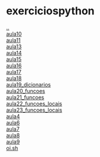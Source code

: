 # exerciciospython 
<a href='https://gabrielryanft.github.io/learning/cursoemvideo/python' target='_self' rel='prev'>..</a><br/>
<a href='https://gabrielryanft.github.io/learning/cursoemvideo/python/exerciciospython/aula10/' target='_self' rel='next'>aula10</a><br/>
<a href='https://gabrielryanft.github.io/learning/cursoemvideo/python/exerciciospython/aula11/' target='_self' rel='next'>aula11</a><br/>
<a href='https://gabrielryanft.github.io/learning/cursoemvideo/python/exerciciospython/aula13/' target='_self' rel='next'>aula13</a><br/>
<a href='https://gabrielryanft.github.io/learning/cursoemvideo/python/exerciciospython/aula14/' target='_self' rel='next'>aula14</a><br/>
<a href='https://gabrielryanft.github.io/learning/cursoemvideo/python/exerciciospython/aula15/' target='_self' rel='next'>aula15</a><br/>
<a href='https://gabrielryanft.github.io/learning/cursoemvideo/python/exerciciospython/aula16/' target='_self' rel='next'>aula16</a><br/>
<a href='https://gabrielryanft.github.io/learning/cursoemvideo/python/exerciciospython/aula17/' target='_self' rel='next'>aula17</a><br/>
<a href='https://gabrielryanft.github.io/learning/cursoemvideo/python/exerciciospython/aula18/' target='_self' rel='next'>aula18</a><br/>
<a href='https://gabrielryanft.github.io/learning/cursoemvideo/python/exerciciospython/aula19_dicionarios/' target='_self' rel='next'>aula19_dicionarios</a><br/>
<a href='https://gabrielryanft.github.io/learning/cursoemvideo/python/exerciciospython/aula20_funcoes/' target='_self' rel='next'>aula20_funcoes</a><br/>
<a href='https://gabrielryanft.github.io/learning/cursoemvideo/python/exerciciospython/aula21_funcoes/' target='_self' rel='next'>aula21_funcoes</a><br/>
<a href='https://gabrielryanft.github.io/learning/cursoemvideo/python/exerciciospython/aula22_funcoes_locais/' target='_self' rel='next'>aula22_funcoes_locais</a><br/>
<a href='https://gabrielryanft.github.io/learning/cursoemvideo/python/exerciciospython/aula23_funcoes_locais/' target='_self' rel='next'>aula23_funcoes_locais</a><br/>
<a href='https://gabrielryanft.github.io/learning/cursoemvideo/python/exerciciospython/aula4/' target='_self' rel='next'>aula4</a><br/>
<a href='https://gabrielryanft.github.io/learning/cursoemvideo/python/exerciciospython/aula6/' target='_self' rel='next'>aula6</a><br/>
<a href='https://gabrielryanft.github.io/learning/cursoemvideo/python/exerciciospython/aula7/' target='_self' rel='next'>aula7</a><br/>
<a href='https://gabrielryanft.github.io/learning/cursoemvideo/python/exerciciospython/aula8/' target='_self' rel='next'>aula8</a><br/>
<a href='https://gabrielryanft.github.io/learning/cursoemvideo/python/exerciciospython/aula9/' target='_self' rel='next'>aula9</a><br/>
<a href='https://gabrielryanft.github.io/learning/cursoemvideo/python/exerciciospython/oi.sh' target='_blank' rel='next'>oi.sh</a><br/>
